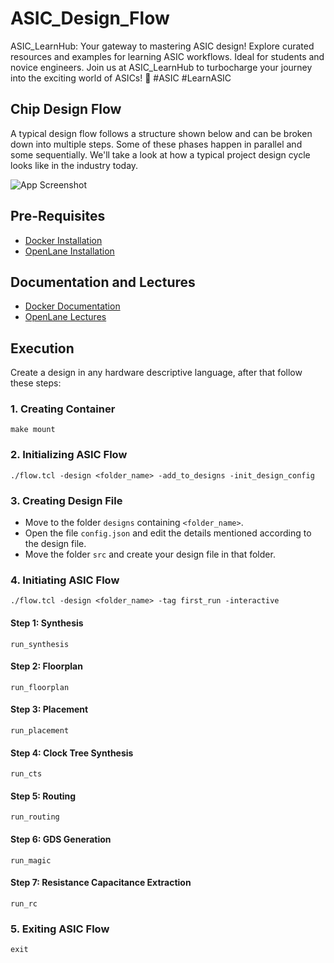 # ASIC_Design_Flow

ASIC_LearnHub: Your gateway to mastering ASIC design! Explore curated resources and examples for learning ASIC workflows. Ideal for students and novice engineers. Join us at ASIC_LearnHub to turbocharge your journey into the exciting world of ASICs! 🚀 #ASIC #LearnASIC

## Chip Design Flow
A typical design flow follows a structure shown below and can be broken down into multiple steps. Some of these phases happen in parallel and some sequentially. We'll take a look at how a typical project design cycle looks like in the industry today.

![App Screenshot](https://www.einfochips.com/blog/wp-content/uploads/2019/06/how-does-the-asic-design-cycle-work-1.png)

## Pre-Requisites

- [Docker Installation](https://github.com/The-OpenROAD-Project/OpenLane)
- [OpenLane Installation](https://github.com/The-OpenROAD-Project/OpenLane)

## Documentation and Lectures

- [Docker Documentation](https://armleo-openlane.readthedocs.io/en/latest/)
- [OpenLane Lectures](https://www.youtube.com/playlist?list=PL6lEfVxcwjW3tOnmmU_4WAqRYppDvGLHM)

## Execution

Create a design in any hardware descriptive language, after that follow these steps:

### 1. Creating Container

```
make mount
```

### 2. Initializing ASIC Flow

```
./flow.tcl -design <folder_name> -add_to_designs -init_design_config
```

### 3. Creating Design File

- Move to the folder `designs` containing `<folder_name>`.
- Open the file `config.json` and edit the details mentioned according to the design file.
- Move the folder `src` and create your design file in that folder.

### 4. Initiating ASIC Flow

```
./flow.tcl -design <folder_name> -tag first_run -interactive
```

#### Step 1: Synthesis

```
run_synthesis
```

#### Step 2: Floorplan
```
run_floorplan
```

#### Step 3: Placement

```
run_placement
```

#### Step 4: Clock Tree Synthesis

```
run_cts
```

#### Step 5: Routing

```
run_routing
```

#### Step 6: GDS Generation

```
run_magic
```

#### Step 7: Resistance Capacitance Extraction

```
run_rc
```

### 5. Exiting ASIC Flow

```
exit
```
